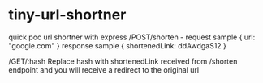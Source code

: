 # tiny-url-shortner
quick poc url shortner with express
/POST/shorten - 
request sample {
    url: "google.com"
}
response sample {
    shortenedLink: ddAwdgaS12
}

/GET/:hash
Replace hash with shortenedLink received from /shorten endpoint and you will receive a redirect to the original url